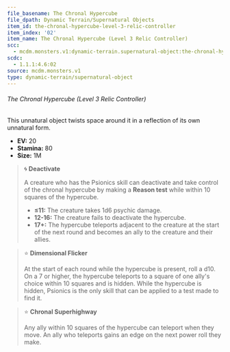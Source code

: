 ```yaml
---
file_basename: The Chronal Hypercube
file_dpath: Dynamic Terrain/Supernatural Objects
item_id: the-chronal-hypercube-level-3-relic-controller
item_index: '02'
item_name: The Chronal Hypercube (Level 3 Relic Controller)
scc:
  - mcdm.monsters.v1:dynamic-terrain.supernatural-object:the-chronal-hypercube-level-3-relic-controller
scdc:
  - 1.1.1:4.6:02
source: mcdm.monsters.v1
type: dynamic-terrain/supernatural-object
---
```


###### The Chronal Hypercube (Level 3 Relic Controller)

This unnatural object twists space around it in a reflection of its own unnatural form.

- **EV:** 20
- **Stamina:** 80
- **Size:** 1M

> 🌀 **Deactivate**
>
> A creature who has the Psionics skill can deactivate and take control of the chronal hypercube by making a **Reason test** while within 10 squares of the hypercube.
>
> - **≤11:** The creature takes 1d6 psychic damage.
> - **12-16:** The creature fails to deactivate the hypercube.
> - **17+:** The hypercube teleports adjacent to the creature at the start of the next round and becomes an ally to the creature and their allies.

> ⭐️ **Dimensional Flicker**
>
> At the start of each round while the hypercube is present, roll a d10. On a 7 or higher, the hypercube teleports to a square of one ally's choice within 10 squares and is hidden. While the hypercube is hidden, Psionics is the only skill that can be applied to a test made to find it.

> ⭐️ **Chronal Superhighway**
>
> Any ally within 10 squares of the hypercube can teleport when they move. An ally who teleports gains an edge on the next power roll they make.
